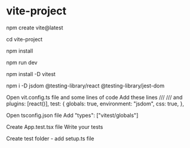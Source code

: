 # vite-project
npm create vite@latest

cd vite-project

npm install

npm run dev

npm install -D vitest

npm i -D jsdom @testing-library/react @testing-library/jest-dom

Open vit.config.ts file and some lines of code
Add these lines
/// <reference types="vitest" />
/// <reference types="vite/client" />
and 
  plugins: [react()],
  test: {
    globals: true,
    environment: "jsdom",
    css: true,
  },
  
Open tsconfig.json file
Add 
"types": ["vitest/globals"]

Create App.test.tsx file
Write your tests

Create test folder - add setup.ts file
